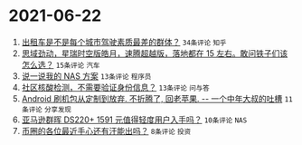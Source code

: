 # 2021-06-22

1. [出租车是不是每个城市驾驶素质最差的群体？](https://www.v2ex.com/t/784977) `34条评论` `知乎`
1. [思域劲动，星瑞时空版皓月，速腾超越版，落地都在 15 左右。敢问铁子们该怎么选？](https://www.v2ex.com/t/784974) `15条评论` `汽车`
1. [说一说我的 NAS 方案](https://www.v2ex.com/t/784975) `13条评论` `程序员`
1. [社区核酸检测，不需要验证身份信息？](https://www.v2ex.com/t/784970) `13条评论` `问与答`
1. [Android 刷机包从定制到放弃. 不折腾了, 回老苹果. -- 一个中年大叔的吐槽](https://www.v2ex.com/t/784982) `11条评论` `分享发现`
1. [亚马逊群晖 DS220+ 1591 元值得轻度用户入手吗？](https://www.v2ex.com/t/784971) `10条评论` `NAS`
1. [币圈的各位最近手心还有汗能出吗？](https://www.v2ex.com/t/784969) `8条评论` `投资`
